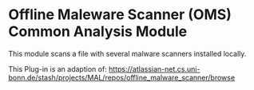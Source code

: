 # Offline Maleware Scanner (OMS) Common Analysis Module

This module scans a file with several malware scanners installed locally.

This Plug-in is an adaption of: https://atlassian-net.cs.uni-bonn.de/stash/projects/MAL/repos/offline_malware_scanner/browse

